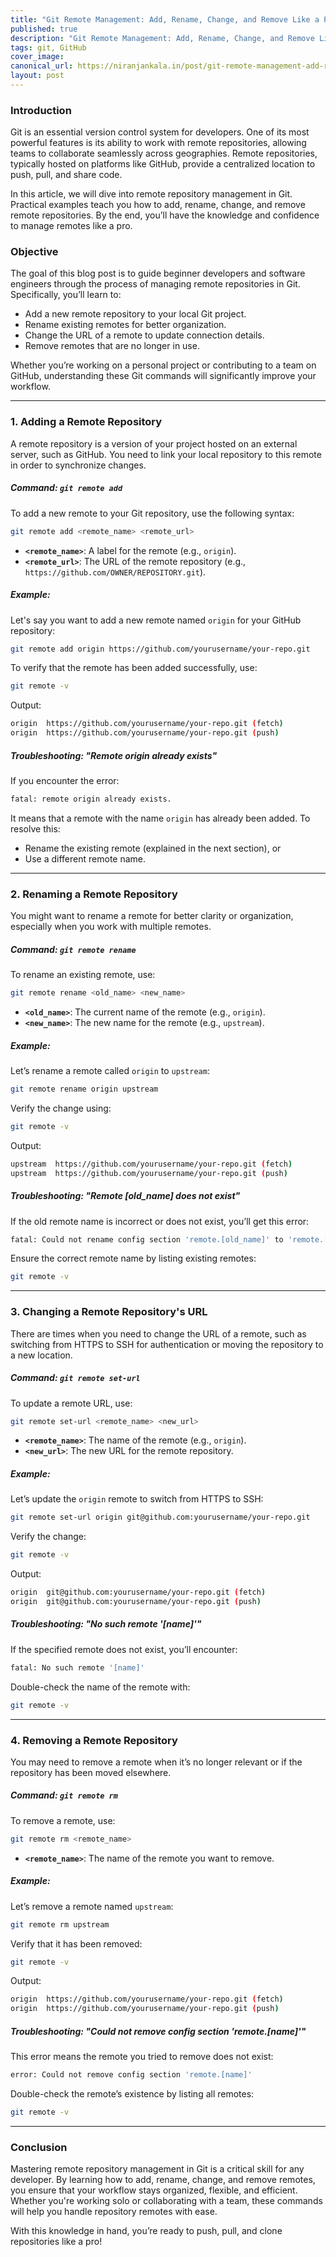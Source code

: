 ```yaml
---
title: "Git Remote Management: Add, Rename, Change, and Remove Like a Pro"
published: true
description: "Git Remote Management: Add, Rename, Change, and Remove Like a Pro"
tags: git, GitHub
cover_image: 
canonical_url: https://niranjankala.in/post/git-remote-management-add-rename-change-and-remove-like-a-pro
layout: post
---
```


### Introduction

Git is an essential version control system for developers. One of its most powerful features is its ability to work with remote repositories, allowing teams to collaborate seamlessly across geographies. Remote repositories, typically hosted on platforms like GitHub, provide a centralized location to push, pull, and share code.

In this article, we will dive into remote repository management in Git. Practical examples teach you how to add, rename, change, and remove remote repositories. By the end, you’ll have the knowledge and confidence to manage remotes like a pro.

### Objective

The goal of this blog post is to guide beginner developers and software engineers through the process of managing remote repositories in Git. Specifically, you’ll learn to:
- Add a new remote repository to your local Git project.
- Rename existing remotes for better organization.
- Change the URL of a remote to update connection details.
- Remove remotes that are no longer in use.

Whether you’re working on a personal project or contributing to a team on GitHub, understanding these Git commands will significantly improve your workflow.

---

### 1. Adding a Remote Repository

A remote repository is a version of your project hosted on an external server, such as GitHub. You need to link your local repository to this remote in order to synchronize changes.

##### Command: `git remote add`
To add a new remote to your Git repository, use the following syntax:

```bash
git remote add <remote_name> <remote_url>
```

- **`<remote_name>`**: A label for the remote (e.g., `origin`).
- **`<remote_url>`**: The URL of the remote repository (e.g., `https://github.com/OWNER/REPOSITORY.git`).

##### Example:

Let's say you want to add a new remote named `origin` for your GitHub repository:

```bash
git remote add origin https://github.com/yourusername/your-repo.git
```

To verify that the remote has been added successfully, use:

```bash
git remote -v
```

Output:

```bash
origin  https://github.com/yourusername/your-repo.git (fetch)
origin  https://github.com/yourusername/your-repo.git (push)
```

##### Troubleshooting: "Remote origin already exists"

If you encounter the error:

```bash
fatal: remote origin already exists.
```

It means that a remote with the name `origin` has already been added. To resolve this:
- Rename the existing remote (explained in the next section), or
- Use a different remote name.

---

### 2. Renaming a Remote Repository

You might want to rename a remote for better clarity or organization, especially when you work with multiple remotes. 

##### Command: `git remote rename`
To rename an existing remote, use:

```bash
git remote rename <old_name> <new_name>
```

- **`<old_name>`**: The current name of the remote (e.g., `origin`).
- **`<new_name>`**: The new name for the remote (e.g., `upstream`).

##### Example:

Let’s rename a remote called `origin` to `upstream`:

```bash
git remote rename origin upstream
```

Verify the change using:

```bash
git remote -v
```

Output:

```bash
upstream  https://github.com/yourusername/your-repo.git (fetch)
upstream  https://github.com/yourusername/your-repo.git (push)
```

##### Troubleshooting: "Remote [old_name] does not exist"

If the old remote name is incorrect or does not exist, you’ll get this error:

```bash
fatal: Could not rename config section 'remote.[old_name]' to 'remote.[new_name]'
```

Ensure the correct remote name by listing existing remotes:

```bash
git remote -v
```

---

### 3. Changing a Remote Repository's URL

There are times when you need to change the URL of a remote, such as switching from HTTPS to SSH for authentication or moving the repository to a new location.

##### Command: `git remote set-url`
To update a remote URL, use:

```bash
git remote set-url <remote_name> <new_url>
```

- **`<remote_name>`**: The name of the remote (e.g., `origin`).
- **`<new_url>`**: The new URL for the remote repository.

##### Example:

Let’s update the `origin` remote to switch from HTTPS to SSH:

```bash
git remote set-url origin git@github.com:yourusername/your-repo.git
```

Verify the change:

```bash
git remote -v
```

Output:

```bash
origin  git@github.com:yourusername/your-repo.git (fetch)
origin  git@github.com:yourusername/your-repo.git (push)
```

##### Troubleshooting: "No such remote '[name]'"

If the specified remote does not exist, you’ll encounter:

```bash
fatal: No such remote '[name]'
```

Double-check the name of the remote with:

```bash
git remote -v
```

---

### 4. Removing a Remote Repository

You may need to remove a remote when it’s no longer relevant or if the repository has been moved elsewhere.

##### Command: `git remote rm`
To remove a remote, use:

```bash
git remote rm <remote_name>
```

- **`<remote_name>`**: The name of the remote you want to remove.

##### Example:

Let’s remove a remote named `upstream`:

```bash
git remote rm upstream
```

Verify that it has been removed:

```bash
git remote -v
```

Output:

```bash
origin  https://github.com/yourusername/your-repo.git (fetch)
origin  https://github.com/yourusername/your-repo.git (push)
```

##### Troubleshooting: "Could not remove config section 'remote.[name]'"

This error means the remote you tried to remove does not exist:

```bash
error: Could not remove config section 'remote.[name]'
```

Double-check the remote’s existence by listing all remotes:

```bash
git remote -v
```

---

### Conclusion

Mastering remote repository management in Git is a critical skill for any developer. By learning how to add, rename, change, and remove remotes, you ensure that your workflow stays organized, flexible, and efficient. Whether you're working solo or collaborating with a team, these commands will help you handle repository remotes with ease. 

With this knowledge in hand, you’re ready to push, pull, and clone repositories like a pro!
